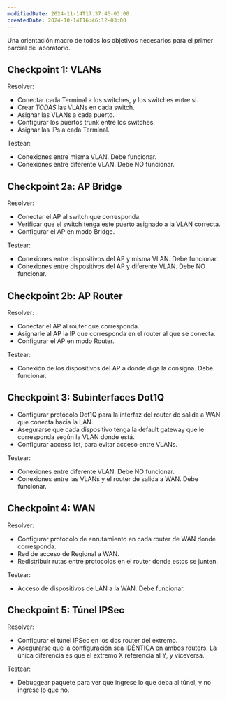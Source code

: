 ```yaml
---
modifiedDate: 2024-11-14T17:37:46-03:00
createdDate: 2024-10-14T16:46:12-03:00
---
```

Una orientación macro de todos los objetivos necesarios para el primer parcial de laboratorio.
## Checkpoint 1: VLANs
Resolver:
- Conectar cada Terminal a los switches, y los switches entre si.
- Crear *TODAS* las VLANs en cada switch.
- Asignar las VLANs a cada puerto.
- Configurar los puertos trunk entre los switches.
- Asignar las IPs a cada Terminal.

Testear:
- Conexiones entre misma VLAN. Debe funcionar.
- Conexiones entre diferente VLAN. Debe NO funcionar.
## Checkpoint 2a: AP Bridge
Resolver:
- Conectar el AP al switch que corresponda.
- Verificar que el switch tenga este puerto asignado a la VLAN correcta.
- Configurar el AP en modo Bridge.

Testear:
- Conexiones entre dispositivos del AP y misma VLAN. Debe funcionar.
- Conexiones entre dispositivos del AP y diferente VLAN. Debe NO funcionar.
## Checkpoint 2b: AP Router
Resolver:
- Conectar el AP al router que corresponda.
- Asignarle al AP la IP que corresponda en el router al que se conecta.
- Configurar el AP en modo Router.

Testear:
- Conexión de los dispositivos del AP a donde diga la consigna. Debe funcionar.
## Checkpoint 3: Subinterfaces Dot1Q
- Configurar protocolo Dot1Q para la interfaz del router de salida a WAN que conecta hacia la LAN.
- Asegurarse que cada dispositivo tenga la default gateway que le corresponda según la VLAN donde está.
- Configurar access list, para evitar acceso entre VLANs.

Testear:
- Conexiones entre diferente VLAN. Debe NO funcionar.
- Conexiones entre las VLANs y el router de salida a WAN. Debe funcionar.
## Checkpoint 4: WAN
Resolver:
- Configurar protocolo de enrutamiento en cada router de WAN donde corresponda.
- Red de acceso de Regional a WAN.
- Redistribuir rutas entre protocolos en el router donde estos se junten.

Testear:
- Acceso de dispositivos de LAN a la WAN. Debe funcionar.
## Checkpoint 5: Túnel IPSec
Resolver:
- Configurar el túnel IPSec en los dos router del extremo.
- Asegurarse que la configuración sea IDÉNTICA en ambos routers. La única diferencia es que el extremo X referencia al Y, y viceversa.

Testear:
- Debuggear paquete para ver que ingrese lo que deba al túnel, y no ingrese lo que no.